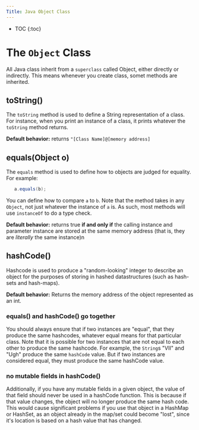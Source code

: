 ```yaml
---
Title: Java Object Class
---
```


* TOC
{:toc}

# The `Object` Class

All Java class inherit from a `superclass` called Object, either directly or indirectly. This means whenever you create class, somet methods are inherited.

## toString()

The `toString` method is used to define a String representation of a class. For instance, when you print an instance of a class, it prints whatever the `toString` method returns.

**Default behavior:** returns `"[Class Name]@[memory address]`

## equals(Object o)

The `equals` method is used to define how to objects are judged for equality. For example:

```java
   a.equals(b);
```

You can define how to compare `a` to `b`. Note that the method takes in any `Object`, not just whatever the instance of `a` is. As such, most methods will use `instanceOf` to do a type check.

**Default behavior:** returns true **if and only if** the calling instance and parameter instance are stored at the same memory address (that is, they are *literally* the same instance)n

## hashCode()

Hashcode is used to produce a "random-looking" integer to describe an object for the purposes of storing in hashed datastructures (such as hash-sets and hash-maps).

**Default behavior:** Returns the memory address of the object represented as an int.

### equals() and hashCode() go together

You should always ensure that if two instances are "equal", that they produce the same hashcodes, whatever equal means for that particular class. Note that it is possible for two instances that are not equal to each other to produce the same hashcode. For example, the `String`s "VII" and "Ugh" produce the same `hashCode` value. But if two instances are considered equal, they must produce the same hashCode value.

### no mutable fields in hashCode()

Additionally, if you have any mutable fields in a given object, the value of that field should never be used in a hashCode function. This is because if that value changes, the object will no longer produce the same hash code. This would cause significant problems if you use that object in a HashMap or HashSet, as an object already in the map/set could become "lost", since it's location is based on a hash value that has changed.

